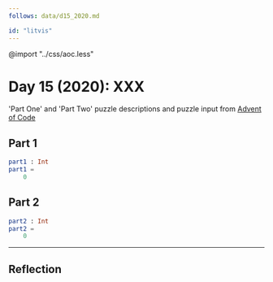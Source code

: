 ```yaml
---
follows: data/d15_2020.md

id: "litvis"
---
```


@import "../css/aoc.less"

# Day 15 (2020): XXX

'Part One' and 'Part Two' puzzle descriptions and puzzle input from [Advent of Code](https://adventofcode.com/2020/day/15)

## Part 1

```elm {l r}
part1 : Int
part1 =
    0
```

## Part 2

```elm {l r}
part2 : Int
part2 =
    0
```

---

## Reflection
